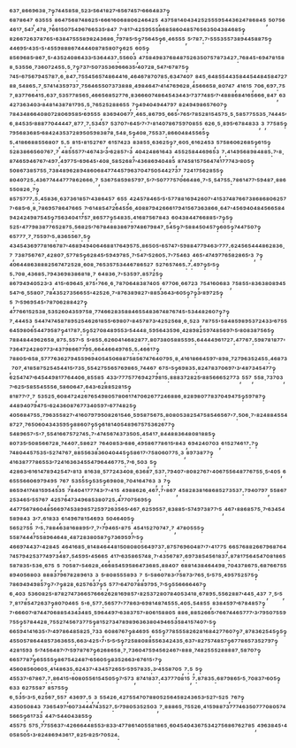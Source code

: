 ⁶³⁷·⁸⁶⁶⁹⁶³⁸·⁷‽⁷⁴⁴⁵⁸⁵⁸·⁵²³′⁵⁶⁴¹⁸²⁷′⁶⁵⁶⁷⁴⁵⁷′⁶⁶⁶⁴⁸³⁷‽⁶⁸⁷⁸⁶⁴⁷,⁶³⁵⁵⁵,⁸⁶⁴⁷⁵⁶⁸⁷⁴⁸⁶²⁵'⁶⁶⁶¹⁶⁰⁶⁸⁸⁰⁶²⁴⁶⁴²⁵,⁴³⁷⁵⁸¹⁴⁰⁴³⁴²⁵²⁵⁵⁵⁹⁵⁴⁴³⁶²⁴⁷⁸⁶⁸⁴⁵,⁵⁰⁷⁵⁶⁴⁶¹⁷·⁵⁴⁷·⁴⁷⁸·⁷⁶⁶¹⁵⁰⁷⁵⁴⁹⁶⁷⁶⁶⁵³⁵′⁸⁴⁷,⁷′⁸¹⁷′⁴²⁵⁹⁵⁵⁵⁸⁶⁸⁵⁸⁶⁰⁴⁸⁵⁷⁶⁵⁶³⁵⁰⁴³⁸⁴⁶⁸⁵‽⁸²⁶⁶⁷²⁶³⁷⁸⁷⁶⁵'⁶³⁸⁴⁷⁵⁵⁵⁸⁹⁸²⁴³⁶⁸⁶·⁷⁹⁷⁸⁵′⁵‽⁷⁵⁶⁴⁵‽⁶·⁴⁶⁵⁵⁵,⁵′⁷⁸⁷:⁷'⁵⁵⁵³⁵⁵⁷³⁸⁹⁴⁴⁵⁸⁸⁷⁵‽⁴⁴⁶⁹⁵′⁴³⁵'⁵'⁴⁵⁵⁹⁸⁸⁸⁶⁷⁴⁴⁴⁴⁰⁸⁷⁸⁵⁸⁰⁷‽⁶²⁵,⁶⁰⁵‽⁸⁵⁶⁹⁶⁸⁵′⁸⁶⁷·⁵'⁴³⁵²⁴⁰⁸⁶⁴³³′⁵³⁶⁴⁴³⁷:⁵⁵⁶⁰³,⁴⁷⁵⁸⁴⁹⁸³⁷⁶⁸⁴⁸⁷⁵²⁶³⁵⁰⁷⁵⁷⁸⁷³⁴²⁷:⁷⁶⁸⁴⁵'⁶⁹⁴⁷⁸¹⁵⁸⁸·⁵³⁵⁵⁶·⁷³⁶⁰⁷²⁴⁵⁵:⁵·⁷‽⁷³⁷′⁵⁰⁷³⁵³⁶⁹⁶⁶⁶³⁵′⁴⁰⁷²⁸·⁵⁴⁷′⁶⁷⁸⁷⁵‽⁷⁴⁵'⁶⁷⁵⁶⁷⁹⁴⁵⁷⁸⁷:⁶·⁸⁴⁷:⁷⁵⁵⁴⁵⁶⁵⁷⁴⁸⁶⁴⁴¹⁶·⁴⁶⁴⁶⁷⁸⁷⁰⁷⁸⁵:⁶³⁴⁷⁴⁰⁷,⁸⁴⁵·⁶⁴⁸⁵⁵⁴⁴³⁵⁸⁴⁴⁵⁴⁴⁸⁴⁵⁸⁴⁷²⁷⁸⁸·⁵⁴⁸⁶⁵:⁷·⁵⁷⁴¹⁴³⁵⁹⁷³⁷·⁷⁵⁶⁴⁶⁵⁵⁰⁷³⁷³⁸⁸⁸·⁴⁹⁸⁴⁶⁴⁷′⁴¹⁴⁷⁶⁹⁶²⁸·⁴⁵⁶⁶⁶⁵⁸·⁸⁰⁷⁴⁷,⁴¹⁶¹⁵,⁷⁰⁶·⁶⁹⁷:⁷⁵⁷·⁸³⁷⁷⁶⁶⁴¹⁵:⁶³⁷·⁵³⁵⁷⁷⁸⁵⁶⁵·⁴⁶⁶⁵⁶⁸⁵²⁷⁷⁶·⁸³⁶⁶⁶⁰⁷⁴⁸⁶⁴⁵⁴³⁴⁴³′⁷³⁷⁷⁴⁸⁵′⁷′⁴⁸⁸⁸⁶⁸⁴¹⁶⁵⁶⁶⁶·⁸⁴⁷,⁶³⁴²⁷³⁶³⁴⁰³′⁸⁴⁸¹⁴³⁸⁷⁸¹⁷⁹⁵:⁵·⁷⁶⁵²⁵²⁸⁸⁶⁵⁵,⁷‽⁴⁹⁴⁰⁴⁹⁴⁴⁷⁹⁷,⁸²⁴⁹⁴⁹⁸⁶⁵⁷⁶⁰⁷‽⁷⁸⁴³⁴⁸⁶⁶⁴⁰⁸⁰⁷²⁸⁰⁶⁹⁵⁸⁵′⁶⁹⁵⁵⁵,⁸³⁶⁹⁴⁰⁶⁷⁷·⁴⁶⁵:⁸⁶⁷⁹⁵·⁶⁶⁵'⁷⁶⁵′⁷⁸⁵²⁸¹⁵⁴⁵⁷⁵·⁵·⁵⁸⁵⁷⁷⁵⁵³⁵·⁷⁴⁴⁴⁵′⁶·⁸⁴⁵³⁵′⁸⁸⁸⁷⁷⁰⁴⁴⁴⁴⁷·⁸⁷⁷·⁷:⁵³⁴⁵⁷,⁵³⁷⁰⁷'⁶⁴⁵′⁷'⁷'⁸¹⁴⁰⁷⁸⁶⁷⁵⁹⁷⁰⁸⁵⁵,⁶²⁶·⁵·⁸⁹⁵′⁶⁷⁸⁴⁸³³,³,⁷⁷⁵⁸⁵‽⁷⁹⁵⁶⁸³⁶⁸⁵′⁶⁸⁴²⁴³⁵³⁷²⁸⁹⁵⁰⁵⁹⁸³⁸⁷⁸·⁵⁴⁸·⁵‽⁴⁰⁸·⁷⁵⁵³⁷:⁸⁶⁶⁰⁴⁸⁴⁵⁵⁶⁵‽⁵:⁴¹⁸⁶⁶⁸⁸⁵⁵⁶⁸⁰⁷,⁵:⁵,⁸¹⁵'⁸¹⁵²⁷⁶⁷,⁶¹⁵⁷⁴²³,⁸³⁸⁵⁵·⁶³⁶²⁵‽⁷·⁶⁰⁵·⁶¹⁶²⁴⁵³,⁵⁷⁵⁸⁶⁰⁶²⁶⁸⁵‽⁶¹⁵‽⁵²⁸³⁸⁶⁶⁵⁶⁰⁷⁶⁷·⁷,⁴⁸⁵⁵⁵⁷⁷′⁴⁶⁷⁴³′³′⁶²⁸⁵⁷'³,⁴⁰⁴²⁴⁸⁶¹⁶⁴³,⁴⁵⁵²⁵⁸⁴⁴⁶⁹⁶⁵³,⁷:⁴¹⁴⁹⁵⁶⁸⁹⁸⁴⁸⁸⁵:⁷'⁸·⁸⁷⁴⁶⁵⁹⁴⁶⁷⁶⁷′⁴⁹⁷:⁴⁹⁷⁷⁵'⁶⁹⁶⁴⁵'⁴⁰⁸·⁵⁸⁵²⁶⁸⁷′⁴³⁶⁸⁶⁹⁴⁰⁴⁸⁵,⁸⁷⁴⁵⁸¹⁵⁷⁵⁶⁴⁷⁴¹⁷⁷⁷⁴³′⁸⁰⁵‽⁵⁰⁸⁶⁷³⁸⁵⁷⁵⁵·⁷³⁸⁴⁸⁹⁶²⁸⁹⁴⁸⁶⁰⁶⁸⁴⁷⁷⁴⁴⁵⁷⁹⁶³⁷⁰⁴⁷⁵⁰⁵⁴⁴²⁷³⁷,⁷²⁴¹⁷⁵⁶²⁸⁵⁵‽⁸⁰⁴⁰⁷²⁵:⁴³⁶⁷⁷⁴⁴⁴⁷⁷⁷⁸⁶²⁶⁶⁶·⁷,⁵³⁶⁷⁵⁸⁵⁹⁸⁵⁷⁹⁷·⁵′⁷′⁵⁰⁷⁷⁷⁵⁷⁰⁶⁶⁴⁸⁶·⁷'⁵·⁵⁴⁷⁵⁵:⁷⁸⁶¹⁴⁷⁷′⁵⁹⁴⁸⁷·⁸⁸⁶⁵⁵⁰⁸²⁶·⁷‽⁸⁵⁷⁵⁷⁷⁷:⁵:⁴⁵⁸³⁶·⁶³⁷³⁶¹⁸⁵⁷′⁴³⁸⁶⁴⁵⁷,⁶⁵⁵,⁴²⁴⁵⁷⁸⁴⁶⁵′⁵'⁵⁷⁷⁸⁸¹⁶⁹⁴²⁶⁰⁷'⁴¹⁵³⁷⁴⁸⁷⁶⁶⁷³⁸⁶⁸⁶⁸⁰⁶²⁵⁷⁷'⁶⁸⁵′⁶·⁸·⁷⁸⁶⁹⁵⁷⁸⁶⁴⁷⁶⁶⁵,⁷′⁶¹⁴⁸⁵⁴⁷²⁶⁴⁵⁵⁶·⁴⁰⁸⁸⁷⁹⁴²⁶⁶⁶¹⁷⁹⁴¹⁵⁶⁷³⁶³⁸⁶⁶·⁶⁴⁷'⁴⁵⁶⁹⁴⁰⁴⁸⁴⁵⁶⁶⁵⁸⁴⁹⁴²⁴²⁴⁹⁸⁷⁵⁴⁵‽⁷⁵⁶³⁴⁰⁴¹⁷⁵⁷·⁸⁶⁵⁷⁷‽⁵⁴⁸³⁵:⁴¹⁶⁸⁷⁵⁶⁷⁸⁴³,⁶⁰⁴³⁸⁴⁴⁷⁶⁶⁸⁸⁵'⁷‽⁵‽⁵²⁵'⁴⁷⁷⁹⁸³⁸⁷⁷⁶⁵²⁸⁷⁵:⁵⁶⁸²⁵′⁷⁶⁷⁸⁴⁸⁸³⁸⁶⁷⁹⁷⁴⁸⁶⁷⁹⁸⁴⁷·⁵⁴⁵‽⁷′⁵⁸⁸⁴⁵⁰⁴⁵⁷‽⁶⁰⁵‽⁷⁴⁴⁷⁵⁰⁷‽⁶⁵⁷⁷⁷·⁷·⁷⁵⁵⁹⁷′⁵:⁸³⁶⁵⁵⁶⁷:⁵‽⁴³⁴⁵⁴³⁶⁹⁷⁷⁸¹⁶⁶⁷⁸⁷'⁴⁶⁸⁹⁴⁹⁴⁰⁶⁴⁶⁸⁸¹⁷⁶⁴⁹⁵⁷⁵:⁸⁶⁵⁰⁵'⁶⁵⁷⁴⁷'⁵⁹⁸⁸⁴⁷⁷⁹⁴⁶³′⁷⁷⁷:⁶²⁴⁵⁶⁵⁴⁴⁴⁸⁶²⁸³⁶·⁷,⁷³⁸⁷⁵⁶⁷⁶⁷·⁴²⁸⁰⁷·⁵⁷⁷⁸⁵‽⁶²⁸⁴⁵′⁵⁹⁴⁹⁷⁸⁵·⁷′⁵⁴⁷′⁵²⁶⁰⁵:⁷'⁷⁵⁴⁶³,⁴⁶⁵'⁴⁷⁴⁹⁷⁷⁶⁵⁸²⁸⁶⁵′³,⁷‽⁴⁰⁶⁴⁴⁸⁶³⁸⁸⁸²⁵⁶⁷⁴⁷²⁵²⁸·⁶⁰⁸·⁷⁶⁵³⁵⁷⁵³⁴⁴⁶⁷⁸⁶⁵²⁷,⁵²⁷⁶⁵⁷⁴⁶⁵:⁷:⁴⁹⁷‽⁵′⁵‽⁵:⁷⁰⁸·⁴³⁶⁸⁵:⁷⁹⁴³⁶⁹⁸³⁸⁶⁸¹⁸·⁷,⁶⁴⁸³⁶·⁷'⁵³⁵⁹⁷:⁸⁵⁷²⁵‽⁸⁶⁷⁹⁴⁹⁴⁰⁵²³′³,⁴¹⁵'⁶⁹⁶⁴⁵·⁸⁷⁵'⁷⁶⁶·⁶·⁷⁸⁷⁰⁶⁴⁸³⁸⁷⁴⁰⁵,⁶⁷⁷⁰⁶·⁶⁶⁷²³,⁷⁵⁴¹⁶⁰⁶⁸³,⁷⁵⁸⁵⁵'⁸³⁶³⁸⁰⁸⁹⁴⁵⁵⁴⁷′⁶·⁵⁵⁸⁰⁷·⁷⁸⁴³⁵²⁷³⁵⁶⁶⁵⁵'⁴²⁵²⁶·⁷'⁸⁷⁶³⁸⁹⁸²⁷'⁸⁸⁵³⁶⁴³′⁶⁰⁵‽⁷‽³′⁸⁹⁷²⁵‽⁵,⁷′⁵⁹⁶⁹⁵⁴⁵'⁷⁸⁷⁰⁶²⁸⁸⁴²⁷‽⁴⁷⁷⁶⁶¹⁵²⁵³⁸·⁵³⁵²⁶⁰⁴³⁵⁹⁷⁵⁸·⁷⁷⁴⁶⁶²⁸³⁵⁸⁸⁴⁶⁵⁵⁴⁸³⁶⁷⁴⁸⁷⁶⁷⁴⁵'⁵³⁴⁴⁸²⁶⁰⁷‽⁷‽⁷·⁴⁴⁴⁵³,⁵⁴⁴⁷⁴⁷⁴⁵⁸⁷⁸⁹⁵²⁵⁴⁶²⁶¹⁸⁵⁵′⁶⁹⁸⁰⁷'⁸⁴⁵⁷⁸⁷³′⁴²⁵²⁵⁶⁸·⁶·⁵²³,⁷⁸⁷⁵⁵'⁵⁸⁴⁸⁵⁹⁸⁹⁵³⁷²⁴³³′⁶⁷⁵⁵⁶⁴⁵⁹⁸⁰⁶⁵⁴⁴⁷⁹⁵⁸⁷‽⁴¹⁷⁸⁷:⁵‽⁵²⁷⁰⁸⁴⁸⁹⁵⁵³′⁵⁴⁴⁴⁸·⁵⁹⁵⁶⁴³⁵⁹⁶·⁴²⁸⁹⁸²⁵⁹⁷⁴⁸⁵⁶⁹⁷′⁵′⁸⁰⁸³⁸⁷⁵⁶⁵‽⁷⁸⁸⁴⁸⁴⁴⁹⁶²⁶⁵⁸·⁸⁷⁵:⁵⁵⁷'⁵,⁵′⁸⁵⁵:⁶²⁶⁰⁴¹⁴⁶⁸²⁸⁷⁷:⁸⁰⁷³⁸⁰⁵⁸⁸⁵⁵⁹⁵:⁶⁴⁴⁴⁴⁹⁶¹⁷²⁷:⁴⁷⁷⁶⁷:⁵⁹⁸⁷⁸¹⁸⁷⁷'⁷³⁶⁴⁷²⁴²⁸⁰⁷⁷³′⁴³⁷⁹⁸⁶⁶⁷⁷⁹⁵:⁶⁶⁴⁴⁶⁶⁴⁹⁷⁶⁵:⁵:⁴⁶⁶¹⁷‽⁷⁸⁸⁰⁵′⁶⁵⁸·⁵⁷⁷⁷⁶³⁶²⁷⁹⁴⁵⁵⁹⁶⁹⁴⁰⁵⁴⁵⁰⁶⁸⁸⁷⁵⁸⁵⁶⁷⁴⁷⁶⁴⁰⁷⁹⁵·⁸·⁴¹⁶¹⁸⁶⁶⁴⁵⁹⁷'⁸⁹⁸·⁷²⁷⁹⁶³⁵²⁴⁵⁵:⁴⁶⁸⁷³,⁷⁰⁷·⁴¹⁸⁵⁸⁷⁵²⁵⁴⁵⁴⁴¹⁵′⁷³⁵·⁵⁵⁴²⁷⁵⁵⁶⁵⁷⁶⁹⁸⁶⁵·⁷⁴⁴⁶⁷,⁶⁷⁵'⁵‽⁶⁹⁸³⁵:⁸²⁴⁷⁸³⁷⁰⁶⁹⁷′³′⁴⁸⁷³⁴⁵⁴⁷⁷‽⁶²⁵⁴⁷⁴⁷′⁶⁴⁵⁴⁴⁹⁸¹⁷⁷⁶⁴⁴⁰⁶·⁸⁵⁵⁸⁵,⁴³³′⁷⁷⁷⁵⁷⁷⁶⁹⁴²⁷⁹⁸¹⁵:⁸⁸⁸³⁷²⁸²⁵′⁸⁸⁵⁶⁶⁶⁵²⁷⁷³,⁵⁵⁷,⁵⁵⁸·⁷³⁷⁰³,⁷′⁶²⁵′⁵⁸⁵⁵⁴⁵⁵⁵⁶·⁵⁸⁶⁰⁶⁴⁷:⁶⁴³′⁶²⁸⁸⁵²⁸¹⁵‽⁸¹⁸⁷⁷′⁷·⁷,⁵³⁵²⁵·⁶⁰⁸⁴⁷²⁴²⁶⁷⁶⁵⁴⁹⁸⁰⁵⁷⁸⁰⁶¹⁷⁴⁷⁰⁶²⁶⁷⁷²⁴⁶⁸⁸⁶·⁸²⁸⁹⁸⁰⁷⁷⁸³⁷⁰⁴⁹⁴⁷⁵‽⁵⁹⁷⁸⁷‽⁴⁴⁸⁹⁴⁰⁷⁹⁴⁷⁵'⁶²⁴³⁶⁰⁸⁷⁶⁷⁷³⁴⁰⁵⁹⁷'⁶⁷⁷⁴⁸²⁵‽⁴⁰⁵⁶⁸⁴⁷⁵⁵:⁷⁹⁶³⁵⁵⁸²⁷'⁴¹⁶⁰⁷⁹⁷⁹⁵⁰⁸²⁶¹⁵⁴⁶·⁵⁹⁵⁸⁷⁵⁶⁷⁵:⁸⁰⁸⁰⁵³⁸²⁵⁴⁷⁵⁸⁵⁴⁶⁵⁶⁷'⁷:⁵⁰⁶·⁷'⁸²⁴⁸⁸⁴⁵⁵⁴⁸⁷²⁷·⁷⁶⁵⁰⁶⁰⁴³⁴³⁵⁹⁵‽⁸⁸⁶⁰⁷‽⁵‽⁶¹⁸¹⁴⁰⁵⁴⁸⁹⁶⁷⁵⁷⁵³⁶²⁶⁷⁷‽⁵⁴⁸⁹⁶⁵⁷'⁵'⁷·⁵⁵⁴¹⁶⁶⁷⁵⁷²⁷⁴⁵:⁷'⁴⁷⁴⁵⁶⁷⁴³⁷³⁵⁰⁵:⁴⁵⁴¹⁷·⁸⁴⁴⁸⁸³⁶⁴⁸⁰⁸¹⁸⁸⁵‽⁸⁰⁷³⁵′⁵⁰⁸⁵⁶⁶⁷²⁸·⁷⁴⁴⁰⁷:⁵⁸⁶²⁷,⁷⁶⁴⁰⁸⁵³′⁶⁸⁶·⁴⁹⁵⁸⁶⁷⁷⁸⁶¹⁵′⁸⁴³,⁶⁹⁴²⁴⁰⁷⁰³,⁶¹⁵²⁷⁴⁶¹⁷:⁷‽⁷⁴⁸⁰⁴⁴⁵⁷⁵³⁵'⁵²⁷⁴⁷⁶⁷·⁸⁸⁵⁵⁶³⁸³⁶⁰⁴⁰⁴⁴⁵‽⁵⁸⁶¹⁷'⁷⁵⁸⁰⁶⁰⁷⁷⁵·³,⁸⁹⁷³⁸⁷⁷‽⁴¹⁶³⁸⁷⁷⁷⁸⁶⁵⁵³′⁷²⁴¹⁶³⁶³⁴⁵⁵⁴⁷⁹⁶⁴⁴⁶⁷⁷⁵:⁷′⁶·⁵⁰³,⁵‽⁴²⁸⁶³′⁶¹⁶¹⁴⁷⁸⁹⁴²⁵⁴⁷'⁸¹³,⁸¹⁶³⁸·⁵⁷⁷²⁴³⁴⁰⁸·⁶³⁶⁸⁷·⁵³⁷:⁷⁹⁴⁰⁷'⁸⁰⁸²⁷⁶⁷'⁴⁰⁶⁷⁵⁵⁶⁴⁸⁷⁷⁶⁷⁵⁵·⁵′⁴⁰⁵,⁶⁶⁵⁵⁵⁶⁶⁰⁶⁹⁷⁹⁴⁹⁵,⁷⁶⁷,⁵³⁵⁵⁵‽⁵³⁵‽⁶⁹⁸⁰⁸·⁷⁰⁴¹⁶⁴⁷⁶³,³,⁷‽⁸⁶⁵⁹⁴¹⁷⁴⁸¹⁵⁹⁵⁴⁵³⁵,⁷⁸⁴⁰⁴¹⁷⁷⁷⁴³′⁷'⁴¹⁵,⁴⁹⁸⁸⁶²⁶·⁴⁶⁷:⁷'⁸⁶⁷,⁴⁵⁸²⁸³⁸¹⁶⁸⁶⁸⁵²⁷³⁵³⁷:⁷⁹⁴⁰⁷⁹⁷,⁵⁵⁸⁶⁷²⁵³⁴⁶⁵′⁵⁵⁷⁶⁷,⁴²⁵⁷⁶⁴⁷³⁴⁹⁶⁸⁵³⁸⁰⁷²⁵:⁴⁷⁷⁰⁷⁵⁶⁹⁵‽⁴⁴⁷⁷⁵⁶⁷⁸⁶⁰⁴⁸⁵⁶⁶⁹⁷⁴⁵³⁸⁹⁸⁵⁷²⁵⁹⁷²⁶³⁵⁶⁵′⁴⁶⁷·⁶²⁵⁹⁵⁵⁷·⁸³⁸⁸⁵'⁵⁷⁴⁹⁷³⁸⁷⁷′⁵,⁴⁶⁷'⁸⁸⁶⁸⁵⁷⁵·⁷′⁶³⁴⁵⁴⁵⁸⁹⁸⁴³,³′⁷:⁶¹⁸³³,⁶¹⁴⁹⁶⁷⁸¹⁵⁴⁶⁹³,⁵⁰⁴⁶⁴⁰⁵‽⁵⁶⁵²⁷⁵⁵,⁷′⁵:⁷⁸⁸⁴⁶³⁸¹⁶⁸⁸⁹⁵′⁷·⁷'⁷⁹⁴⁶⁵'⁸⁷⁵,⁴⁵⁴¹⁵²⁷⁰⁷⁴⁷·⁷,⁴⁷⁸⁰⁵⁵⁵‽⁵⁵⁸⁷⁴⁴⁴⁷⁵⁵⁸⁹⁶⁴⁶⁴⁸·⁴⁸⁷²⁸³⁸⁰⁵⁸⁷‽⁷³⁶⁹⁵⁹⁷′⁵‽⁴⁶⁶⁹⁷⁴⁴³⁷'⁴²⁸⁴⁵,⁴⁶⁴¹⁶⁸⁵·⁸¹⁴⁸⁴⁶⁴⁴⁸¹⁵⁰⁸⁰⁸⁰⁵⁶⁴⁹⁷³⁷:⁸⁷⁵⁷⁶⁹⁶⁰⁴⁸⁷′⁷'⁴¹⁷⁷⁵,⁶⁶⁵⁷⁶⁸⁸²⁶⁶⁷⁹⁶⁸⁷⁶⁴⁷⁴⁵⁷⁹⁴²⁵³⁷⁷⁴⁹⁷³⁴⁸⁷:⁵⁴⁵⁹⁵'⁴⁵⁶⁶⁵,⁴¹⁷′⁶³⁵⁸⁶⁵⁷⁴⁸·⁷'⁴³⁵⁶⁷⁸⁷:⁶⁹⁷³⁸⁵⁴⁵⁶¹⁸³⁷:⁸⁷⁸¹⁷⁵⁶⁴⁵⁴⁷⁰⁸¹⁸⁶⁵⁵⁸⁷⁸³⁵'⁵³⁶·⁶⁷⁵,⁵,⁷⁰⁵⁸⁷'⁵⁴⁶²⁸·⁴⁶⁶⁸⁵⁴⁵⁹⁵⁸⁶⁴⁷³⁶⁸⁵:⁸⁸⁴⁰⁷,⁶⁸⁸¹⁴³⁸⁴⁶⁴⁴⁹⁸·⁷⁰⁴³⁷⁸⁶⁷⁵:⁶⁸⁷⁶⁶⁷⁵⁵⁸⁹⁴⁰⁵⁶⁸⁰³,⁸⁸⁸³⁷⁹⁶⁷⁸²⁸⁹⁶¹³,³,⁵′⁸⁰⁸⁵⁵⁵⁸⁹³,⁷,⁵'⁵⁸⁶⁰⁷⁸³′⁷⁵⁸⁷³′⁷⁶⁵·⁵′⁵⁷⁵·⁴⁹⁵⁷⁵²⁵⁷⁵‽⁷⁸⁶⁹⁴⁹⁴⁹⁸⁵⁷‽⁷'⁷‽⁸²⁸·⁶²⁵⁷⁶³⁷‽⁵,⁵⁷⁷′⁶⁴⁷⁰⁷⁸⁸⁹⁷⁹⁵·⁷′⁵‽⁵⁵⁶⁶⁶⁶⁴⁶⁷‽⁶·⁴⁰³,⁵³⁶⁰⁸²⁵'⁸⁷⁸²⁷⁴⁷³⁶⁶⁵⁷⁶⁶⁶²⁶²⁸¹⁶⁹⁸⁵⁷'⁸²⁵³⁷²⁸⁰⁷⁸⁴⁰⁵³⁴¹⁸·⁶⁷⁸⁹⁵:⁵⁵⁶²⁸⁸⁷′⁴⁴⁵·⁴³⁷,⁷·⁵′⁵,⁷·⁸¹⁷⁸⁵⁴⁷²⁶³⁷‽⁸⁰⁷⁰⁴⁶⁵,⁵'⁶·⁵⁷⁷:⁵⁶⁵⁷⁷'⁷⁷⁸⁶³′⁶⁹⁸¹⁴⁸⁷⁴⁵⁵⁵:⁴⁰⁵:⁵⁴⁸⁵⁵,⁸³⁸⁴⁵⁹⁷′⁶⁷⁸⁴⁸⁵⁷‽⁷'⁶⁶⁶⁰⁷′⁸⁷⁴⁴⁷⁰⁶⁸⁸⁵⁴³⁴³⁴⁸⁵·⁵⁹⁶⁴⁴⁹⁷′⁶³⁸³⁷⁵⁷'⁸⁰⁶¹⁵⁸⁸⁰⁵,⁸⁸⁶·⁸⁸⁵²⁶⁶⁵′⁷⁶⁶⁷⁴⁴⁶⁵⁷⁷⁷′³′⁷⁹⁵⁰⁷⁵⁵⁹⁷⁵⁵‽⁵⁷⁸⁴⁴²⁸·⁷⁵⁵²⁷⁴⁵⁶⁷³⁷⁷⁵‽⁸¹⁵²⁷³⁴⁷⁸⁹⁸⁹⁶³⁶³⁸⁰⁴⁹⁴⁶⁵³⁵⁸⁴¹⁵⁷⁴⁰⁷'⁵‽⁶⁶⁵⁹⁴¹⁴¹⁶³⁵'⁷′⁴⁹⁷⁸⁶⁴⁸⁵⁸²⁵·⁷³³,⁶⁰⁸⁶⁷⁶⁷‽⁸⁴⁶⁹⁵,⁶⁵⁵‽⁷⁷⁸⁵⁵⁵⁸²⁶²⁸¹⁶⁸⁴²⁷⁷⁶⁰⁷‽⁷·⁸⁷⁸³⁶²⁵⁴⁵‽⁵‽⁴⁵⁵⁰⁵⁷⁸⁶⁴⁴⁸⁵⁷³⁶³⁶⁵⁵:⁶⁶³′⁴²⁵'⁷'⁵′⁵′⁵‽⁷²⁵⁸⁸⁰⁸⁸⁵⁵⁶³⁴²⁴³⁵·⁶³⁷'⁸²⁷⁵⁷⁴⁸⁵⁷‽⁶⁷⁷⁸⁶⁵⁷³⁵²⁷⁹⁷‽⁴²⁸¹⁵⁹³,⁵′⁷⁴⁵⁶⁴⁸⁷′⁷′⁵⁹⁷⁸⁷⁶⁷‽⁶²⁶⁸⁶⁵⁸·⁷·⁷³⁶⁰⁴⁷⁵⁹⁴⁵⁶²⁴⁶⁷'⁸⁸⁸·⁷⁴⁸²⁵⁵⁵²⁸⁸⁸⁸⁷·⁵⁸⁷⁰⁷‽⁶⁶⁵⁷⁷⁸⁷‽⁶⁵⁵⁵⁵‽⁸⁶⁷⁵⁴²⁴⁸⁷′⁶⁵⁶⁰⁵‽⁸³⁵²⁶⁶³′⁶⁷⁶¹⁵'⁷‽⁴⁵⁶⁰⁸⁵⁶⁰⁶⁰⁵·⁴¹⁴⁸⁶³⁵:⁶²⁴³⁷'⁴³⁴⁵⁷²⁶⁵⁵′⁵⁹⁵⁷⁸³⁵:³′⁴⁵⁵⁸⁷⁰⁵,⁷:⁵,⁵‽⁴⁵⁵³⁷'⁶⁷⁸⁶⁷:⁷:⁸⁶⁴¹⁵'⁶⁰⁸⁰⁵⁵⁶¹⁵⁴⁵⁰⁵‽⁷′⁵⁷³,⁸⁷⁴¹⁸³⁷:⁴³⁷⁷⁷⁰⁸¹⁵,⁷:⁸⁷⁸³⁵:⁶⁸⁷⁹⁸⁶⁵′⁵·⁷⁰⁸³⁷′⁶⁰⁵‽⁶³³,⁶²⁷⁵⁵⁸⁷,⁸⁵⁷⁵⁵‽⁶·⁵³⁵′³′⁵·⁶²⁵⁶⁷·⁵⁵⁷,⁴³⁶⁹⁷:⁵,³,⁵⁵⁴²⁶·⁴²⁷⁵⁵⁴⁷⁰⁷⁸⁸⁰⁵²⁵⁶⁴⁵⁸²⁴³⁶⁵³′⁵²⁷'⁵²⁵,⁷⁶⁷‽⁴³⁵⁰⁵⁰⁸⁴³,⁷³⁶⁵⁴⁹⁷′⁶⁰⁷³⁴⁴⁴⁷⁴³⁵²⁷:⁵′⁷⁹⁸⁰⁵³⁵²⁵⁰³,⁷·⁸⁸⁸⁶⁵·⁷⁵⁵²⁶·⁴¹⁵⁹⁸⁸⁷³⁷⁷⁷⁴⁶³⁵⁰⁷⁷⁷⁰⁸⁰⁵⁷⁴⁵⁶⁶⁵‽⁶¹⁷³³,⁴⁴⁷′⁵⁴⁴⁰⁴³⁸⁵⁵‽⁴⁵⁵⁷⁵,⁵⁷⁵·⁷⁷⁵⁵⁶³⁷'⁴²⁶⁶⁶⁴⁴⁸⁵⁵³′⁸³³′⁴⁷⁷⁸⁶¹⁴⁰⁵⁵⁸¹⁸⁶⁵·⁶⁰⁴⁵⁴⁰⁴³⁶⁷⁵³⁴²⁷⁵⁶⁸⁶⁷⁶²⁷⁸⁵,⁴⁹⁶³⁸⁴⁵'⁴⁰⁵⁸⁵⁰⁵'³′⁸²⁴⁸⁶⁹⁴³⁶¹⁷·⁸²⁵′⁸²⁵′⁷⁰⁵²⁴:
